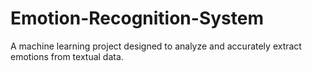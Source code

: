 # Emotion-Recognition-System
A machine learning project designed to analyze and accurately extract emotions from textual data.
